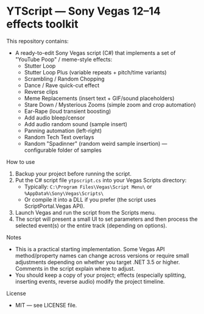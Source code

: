 # YTScript — Sony Vegas 12–14 effects toolkit

This repository contains:
- A ready-to-edit Sony Vegas script (C#) that implements a set of "YouTube Poop" / meme-style effects:
  - Stutter Loop
  - Stutter Loop Plus (variable repeats + pitch/time variants)
  - Scrambling / Random Chopping
  - Dance / Rave quick-cut effect
  - Reverse clips
  - Meme Replacements (insert text + GIF/sound placeholders)
  - Stare Down / Mysterious Zooms (simple zoom and crop automation)
  - Ear-Rape (loud transient boosting)
  - Add audio bleep/censor
  - Add audio random sound (sample insert)
  - Panning automation (left-right)
  - Random Tech Text overlays
  - Random "Spadinner" (random weird sample insertion) — configurable folder of samples

How to use
1. Backup your project before running the script.
2. Put the C# script file `ytpscript.cs` into your Vegas Scripts directory:
   - Typically: `C:\Program Files\Vegas\Script Menu\` or `%AppData%\Sony\Vegas\Scripts\`
   - Or compile it into a DLL if you prefer (the script uses ScriptPortal.Vegas API).
3. Launch Vegas and run the script from the Scripts menu.
4. The script will present a small UI to set parameters and then process the selected event(s) or the entire track (depending on options).

Notes
- This is a practical starting implementation. Some Vegas API method/property names can change across versions or require small adjustments depending on whether you target .NET 3.5 or higher. Comments in the script explain where to adjust.
- You should keep a copy of your project; effects (especially splitting, inserting events, reverse audio) modify the project timeline.

License
- MIT — see LICENSE file.
```
